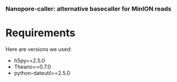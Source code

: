 ### Nanopore-caller: alternative basecaller for MinION reads

Requirements
================

Here are versions we used:
- h5py==2.5.0
- Theano==0.7.0
- python-dateutil==2.5.0

